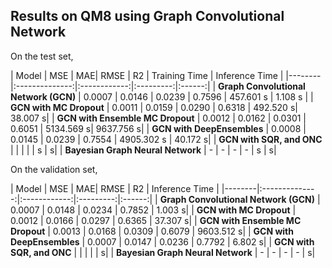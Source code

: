 ## Results on QM8 using Graph Convolutional Network

On the test set,

| Model  | MSE | MAE| RMSE | R2 | Training Time | Inference Time |
|--------|:--------------:|:------------:|:---------:|:------:|
| **Graph Convolutional Network (GCN)** | 0.0007 | 0.0146 | 0.0239 | 0.7596 | 457.601 s | 1.108 s |
| **GCN with MC Dropout** | 0.0011 | 0.0159 | 0.0290 | 0.6318 | 492.520 s| 38.007 s|
| **GCN with Ensemble MC Dropout** | 0.0012 | 0.0162 | 0.0301 | 0.6051 | 5134.569 s| 9637.756 s|
| **GCN with DeepEnsembles** | 0.0008 | 0.0145 | 0.0239 | 0.7554 | 4905.302 s | 40.172 s|
| **GCN with SQR, and ONC** |  |  |  |  | s |  s|
| **Bayesian Graph Neural Network** | - | - | - | - | s | s|

On the validation set,

| Model  | MSE | MAE| RMSE | R2 | Inference Time |
|--------|:--------------:|:------------:|:---------:|:------:|
| **Graph Convolutional Network (GCN)** | 0.0007 | 0.0148 | 0.0234 | 0.7852 | 1.003 s|
| **GCN with MC Dropout** | 0.0012 | 0.0166 | 0.0297 | 0.6365 | 37.307 s|
| **GCN with Ensemble MC Dropout** | 0.0013 | 0.0168 | 0.0309 | 0.6079 | 9603.512 s|
| **GCN with DeepEnsembles** | 0.0007 | 0.0147 | 0.0236 | 0.7792 | 6.802 s|
| **GCN with SQR, and ONC** |  |  |  |  |   s|
| **Bayesian Graph Neural Network** | - | - | - | - | s|